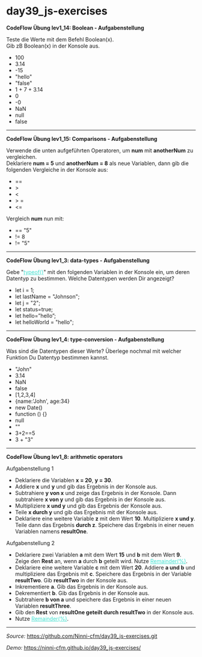 # day39_js-exercises

**CodeFlow Übung lev1_14: Boolean - Aufgabenstellung**

Teste die Werte mit dem Befehl Boolean(x).<br>
Gib zB Boolean(x) in der Konsole aus.<br>

-   100<br>
-   3.14<br>
-   -15<br>
-   "hello"<br>
-   "false"<br>
-   1 + 7 + 3.14<br>
-   0<br>
-   -0<br>
-   NaN<br>
-   null<br>
-   false<br>

---

**CodeFlow Übung lev1_15: Comparisons - Aufgabenstellung**

Verwende die unten aufgeführten Operatoren, um <b>num</b> mit <b>anotherNum</b> zu vergleichen.<br>
Deklariere <b>num = 5</b> und <b>anotherNum = 8</b> als neue Variablen, dann gib die folgenden Vergleiche in der Konsole aus:<br>

-   ==
-   \>
-   \<
-   \> =
-   \<=

Vergleich <b>num</b> nun mit:

-   == "5"
-   != 8
-   != "5"

---

**CodeFlow Übung lev1_3: data-types - Aufgabenstellung**

Gebe "<span style="color:turquoise"><u>typeof()</u></span>" mit den folgenden Variablen in der Konsole ein, um deren Datentyp zu bestimmen. Welche Datentypen werden Dir angezeigt?

-   let i = 1;
-   let lastName = "Johnson";
-   let j = "2";
-   let status=true;
-   let hello=”hello”;
-   let helloWorld = "hello";

---

**CodeFlow Übung lev1_4: type-conversion - Aufgabenstellung**

Was sind die Datentypen dieser Werte? Überlege nochmal mit welcher Funktion Du Datentyp bestimmen kannst.

-   "John"
-   3.14
-   NaN
-   false
-   [1,2,3,4]
-   {name:'John', age:34}
-   new Date()
-   function () {}
-   null
-   ""
-   3+2==5
-   3 + "3"

---

**CodeFlow Übung lev1_8: arithmetic operators**

Aufgabenstellung 1

-   Deklariere die Variablen <b>x = 20</b>, <b>y = 30</b>.
-   Addiere <b>x</b> und <b>y</b> und gib das Ergebnis in der Konsole aus.
-   Subtrahiere <b>y von x</b> und zeige das Ergebnis in der Konsole. Dann subtrahiere <b>x von y</b> und gib das Ergebnis in der Konsole aus.
-   Multipliziere <b>x und y</b> und gib das Ergebnis der Konsole aus.
-   Teile <b>x durch y</b> und gib das Ergebnis mit der Konsole aus.
-   Deklariere eine weitere Variable <b>z</b> mit dem Wert <b>10</b>. Multipliziere <b>x und y</b>. Teile dann das Ergebnis <b>durch z</b>. Speichere das Ergebnis in einer neuen Variablen namens <b>resultOne</b>.

Aufgabenstellung 2

-   Deklariere zwei Variablen <b>a</b> mit dem Wert <b>15</b> und <b>b</b> mit dem Wert <b>9</b>. Zeige den <b>Rest</b> an, wenn <b>a</b> durch <b>b</b> geteilt wird. Nutze <span style="color:turquoise"><u>Remainder(%)</u></span>.
-   Deklariere eine weitere Variable <b>c</b> mit dem Wert <b>20</b>. Addiere <b>a und b</b> und multipliziere das Ergebnis mit <b>c</b>. Speichere das Ergebnis in der Variable <b>resultTwo</b>. Gib <b>resultTwo</b> in der Konsole aus.
-   Inkrementiere <b>a</b>. Gib das Ergebnis in der Konsole aus.
-   Dekrementiert <b>b</b>. Gib das Ergebnis in der Konsole aus.
-   Subtrahiere <b>b von a</b> und speichere das Ergebnis in einer neuen Variablen <b>resultThree</b>.
-   Gib den <b>Rest</b> von <b>resultOne geteilt durch resultTwo</b> in der Konsole aus</b>.
-   Nutze <span style="color:turquoise"><u>Remainder(%)</u></span>.

---

_Source:_ https://github.com/Ninni-cfm/day39_js-exercises.git

_Demo:_ https://ninni-cfm.github.io/day39_js-exercises/

